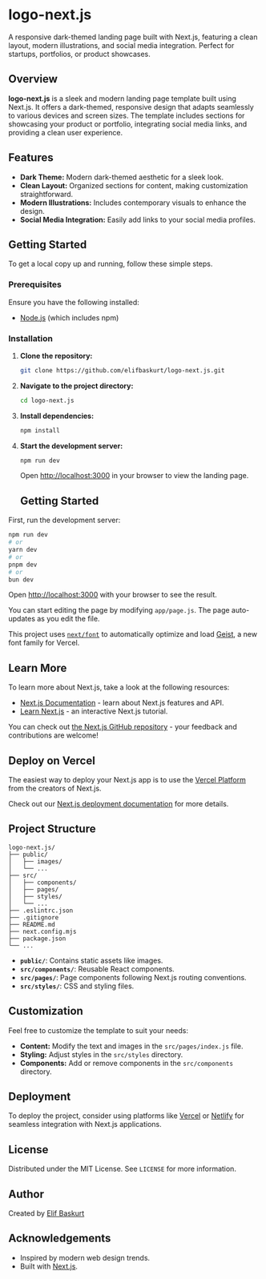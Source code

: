 # logo-next.js

A responsive dark-themed landing page built with Next.js, featuring a clean layout, modern illustrations, and social media integration. Perfect for startups, portfolios, or product showcases.

## Overview

**logo-next.js** is a sleek and modern landing page template built using Next.js. It offers a dark-themed, responsive design that adapts seamlessly to various devices and screen sizes. The template includes sections for showcasing your product or portfolio, integrating social media links, and providing a clean user experience.

## Features

- **Dark Theme:** Modern dark-themed aesthetic for a sleek look.
- **Clean Layout:** Organized sections for content, making customization straightforward.
- **Modern Illustrations:** Includes contemporary visuals to enhance the design.
- **Social Media Integration:** Easily add links to your social media profiles.

## Getting Started

To get a local copy up and running, follow these simple steps.

### Prerequisites

Ensure you have the following installed:

- [Node.js](https://nodejs.org/) (which includes npm)

### Installation

1. **Clone the repository:**

   ```bash
   git clone https://github.com/elifbaskurt/logo-next.js.git
   ```

2. **Navigate to the project directory:**

   ```bash
   cd logo-next.js
   ```

3. **Install dependencies:**

   ```bash
   npm install
   ```

4. **Start the development server:**

   ```bash
   npm run dev
   ```

   Open [http://localhost:3000](http://localhost:3000) in your browser to view the landing page.

   ## Getting Started

First, run the development server:

```bash
npm run dev
# or
yarn dev
# or
pnpm dev
# or
bun dev
```

Open [http://localhost:3000](http://localhost:3000) with your browser to see the result.

You can start editing the page by modifying `app/page.js`. The page auto-updates as you edit the file.

This project uses [`next/font`](https://nextjs.org/docs/app/building-your-application/optimizing/fonts) to automatically optimize and load [Geist](https://vercel.com/font), a new font family for Vercel.

## Learn More

To learn more about Next.js, take a look at the following resources:

- [Next.js Documentation](https://nextjs.org/docs) - learn about Next.js features and API.
- [Learn Next.js](https://nextjs.org/learn) - an interactive Next.js tutorial.

You can check out [the Next.js GitHub repository](https://github.com/vercel/next.js) - your feedback and contributions are welcome!

## Deploy on Vercel

The easiest way to deploy your Next.js app is to use the [Vercel Platform](https://vercel.com/new?utm_medium=default-template&filter=next.js&utm_source=create-next-app&utm_campaign=create-next-app-readme) from the creators of Next.js.

Check out our [Next.js deployment documentation](https://nextjs.org/docs/app/building-your-application/deploying) for more details.

## Project Structure

```plaintext
logo-next.js/
├── public/
│   ├── images/
│   └── ...
├── src/
│   ├── components/
│   ├── pages/
│   ├── styles/
│   └── ...
├── .eslintrc.json
├── .gitignore
├── README.md
├── next.config.mjs
├── package.json
└── ...
```

- **`public/`**: Contains static assets like images.
- **`src/components/`**: Reusable React components.
- **`src/pages/`**: Page components following Next.js routing conventions.
- **`src/styles/`**: CSS and styling files.

## Customization

Feel free to customize the template to suit your needs:

- **Content:** Modify the text and images in the `src/pages/index.js` file.
- **Styling:** Adjust styles in the `src/styles` directory.
- **Components:** Add or remove components in the `src/components` directory.

## Deployment

To deploy the project, consider using platforms like [Vercel](https://vercel.com/) or [Netlify](https://www.netlify.com/) for seamless integration with Next.js applications.

## License

Distributed under the MIT License. See `LICENSE` for more information.

## Author

Created by [Elif Baskurt](https://github.com/elifbaskurt)

## Acknowledgements

- Inspired by modern web design trends.
- Built with [Next.js](https://nextjs.org/).
